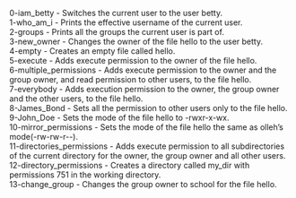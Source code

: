0-iam_betty - Switches the current user to the user betty.   
1-who_am_i -  Prints the effective username of the current user.   
2-groups - Prints all the groups the current user is part of.   
3-new_owner - Changes the owner of the file hello to the user betty.   
4-empty - Creates an empty file called hello.   
5-execute - Adds execute permission to the owner of the file hello.   
6-multiple_permissions - Adds execute permission to the owner and the group owner, and read permission to other users, to the file hello.   
7-everybody - Adds execution permission to the owner, the group owner and the other users, to the file hello.   
8-James_Bond - Sets all the permission to other users only to the file hello.   
9-John_Doe - Sets the mode of the file hello to -rwxr-x-wx.   
10-mirror_permissions - Sets the mode of the file hello the same as olleh’s mode(-rw-rw-r--).   
11-directories_permissions - Adds execute permission to all subdirectories of the current directory for the owner, the group owner and all other users.   
12-directory_permissions - Creates a directory called my_dir with permissions 751 in the working directory.   
13-change_group - Changes the group owner to school for the file hello.   

